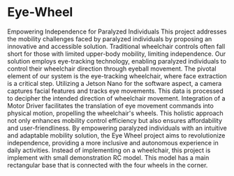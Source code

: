 # Eye-Wheel
Empowering Independence for Paralyzed Individuals
This project addresses the mobility challenges faced by paralyzed individuals by proposing an innovative and accessible solution. Traditional wheelchair controls often fall short for those with limited upper-body mobility, limiting independence. Our solution employs eye-tracking technology, enabling paralyzed individuals to control their wheelchair direction through eyeball movement.
The pivotal element of our system is the eye-tracking wheelchair, where face extraction is a critical step. Utilizing a Jetson Nano for the software aspect, a camera captures facial features and tracks eye movements. This data is processed to decipher the intended direction of wheelchair movement.
Integration of a Motor Driver facilitates the translation of eye movement commands into physical motion, propelling the wheelchair's wheels. This holistic approach not only enhances mobility control efficiency but also ensures affordability and user-friendliness.
By empowering paralyzed individuals with an intuitive and adaptable mobility solution, the Eye Wheel project aims to revolutionize independence, providing a more inclusive and autonomous experience in daily activities.
Instead of implementing on a wheelchair, this project is implement with small demonstration RC model. This model has a main rectangular base that is connected with the four wheels in the corner.
